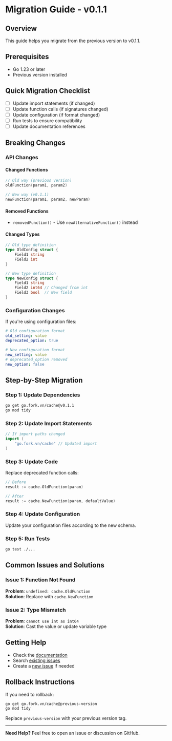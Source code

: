 # Migration Guide - v0.1.1

## Overview
This guide helps you migrate from the previous version to v0.1.1.

## Prerequisites
- Go 1.23 or later
- Previous version installed

## Quick Migration Checklist
- [ ] Update import statements (if changed)
- [ ] Update function calls (if signatures changed)
- [ ] Update configuration (if format changed)
- [ ] Run tests to ensure compatibility
- [ ] Update documentation references

## Breaking Changes

### API Changes
#### Changed Functions
```go
// Old way (previous version)
oldFunction(param1, param2)

// New way (v0.1.1)
newFunction(param1, param2, newParam)
```

#### Removed Functions
- `removedFunction()` - Use `newAlternativeFunction()` instead

#### Changed Types
```go
// Old type definition
type OldConfig struct {
    Field1 string
    Field2 int
}

// New type definition
type NewConfig struct {
    Field1 string
    Field2 int64 // Changed from int
    Field3 bool  // New field
}
```

### Configuration Changes
If you're using configuration files:

```yaml
# Old configuration format
old_setting: value
deprecated_option: true

# New configuration format
new_setting: value
# deprecated_option removed
new_option: false
```

## Step-by-Step Migration

### Step 1: Update Dependencies
```bash
go get go.fork.vn/cache@v0.1.1
go mod tidy
```

### Step 2: Update Import Statements
```go
// If import paths changed
import (
    "go.fork.vn/cache" // Updated import
)
```

### Step 3: Update Code
Replace deprecated function calls:

```go
// Before
result := cache.OldFunction(param)

// After
result := cache.NewFunction(param, defaultValue)
```

### Step 4: Update Configuration
Update your configuration files according to the new schema.

### Step 5: Run Tests
```bash
go test ./...
```

## Common Issues and Solutions

### Issue 1: Function Not Found
**Problem**: `undefined: cache.OldFunction`  
**Solution**: Replace with `cache.NewFunction`

### Issue 2: Type Mismatch
**Problem**: `cannot use int as int64`  
**Solution**: Cast the value or update variable type

## Getting Help
- Check the [documentation](https://pkg.go.dev/go.fork.vn/cache@v0.1.1)
- Search [existing issues](https://github.com/go-fork/cache/issues)
- Create a [new issue](https://github.com/go-fork/cache/issues/new) if needed

## Rollback Instructions
If you need to rollback:

```bash
go get go.fork.vn/cache@previous-version
go mod tidy
```

Replace `previous-version` with your previous version tag.

---
**Need Help?** Feel free to open an issue or discussion on GitHub.
